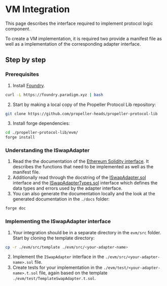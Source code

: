 # VM Integration

This page describes the interface required to implement protocol logic component.

To create a VM implementation, it is required two provide a manifest file as well as a implementation of the corresponding adapter interface.

## Step by step

### Prerequisites

1. Install [Foundry](https://book.getfoundry.sh/getting-started/installation#using-foundryup).
```bash
curl -L https://foundry.paradigm.xyz | bash
```

2. Start by making a local copy of the Propeller Protocol Lib repository:
```bash
git clone https://github.com/propeller-heads/propeller-protocol-lib
```

3. Install forge dependencies:
```bash
cd ./propeller-protocol-lib/evm/
forge install
```

### Understanding the ISwapAdapter

1. Read the the documentation of the [Ethereum Solidity interface](ethereum-solidity.md). It describes the functions that need to be implemented as well as the manifest file.
2. Additionally read through the docstring of the [ISwapAdapter.sol](../../../evm/src/interfaces/ISwapAdapter.sol) interface and the [ISwapAdapterTypes.sol](../../../evm/src/interfaces/ISwapAdapterTypes.sol) interface which defines the data types and errors used by the adapter interface.
3. You can also generate the documentation locally and the look at the generated documentation in the `./docs` folder:
```bash
forge doc
```
### Implementing the ISwapAdapter interface
1. Your integration should be in a separate directory in the `evm/src` folder. Start by cloning the template directory:
```bash
cp -r ./evm/src/template ./evm/src/<your-adapter-name>
```
2. Implement the `ISwapAdapter` interface in the `./evm/src/<your-adapter-name>.sol` file.
3. Create tests for your implementation in the `./evm/test/<your-adapter-name>.t.sol` file, again based on the template `./evm/test/TemplateSwapAdapter.t.sol`.

